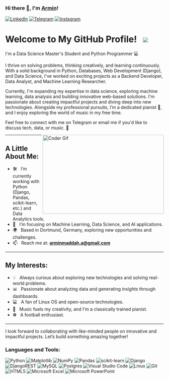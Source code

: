 ### Hi there 👋, I'm [Armin](https://github.com/armin2080)!

[![LinkedIn](https://img.shields.io/badge/linkedin-%230077B5.svg?style=for-the-badge&logo=linkedin&logoColor=white)]([https://www.linkedin.com/in/armin-maddah-493838219/](https://www.linkedin.com/in/armin-maddah-asl-493838219/))
[![Telegram](https://img.shields.io/badge/Telegram-2CA5E0?style=for-the-badge&logo=telegram&logoColor=white)](https://t.me/armin_2080)
[![Instagram](https://img.shields.io/badge/Instagram-%23E4405F.svg?style=for-the-badge&logo=Instagram&logoColor=white)](https://instagram.com/_armin.2080_/)

# Welcome to My GitHub Profile! &nbsp; ![](https://visitor-badge.glitch.me/badge?page_id=armin2080.armin2080&style=flat-square&color=0088cc)

I'm a Data Science Master's Student and Python Programmer 💻

I thrive on solving problems, thinking creatively, and learning continuously. With a solid background in Python, Databases, Web Development (Django), and Data Science, I've worked on exciting projects as a Backend Developer, Data Analyst, and Machine Learning Researcher.

Currently, I'm expanding my expertise in data science, exploring machine learning, data analysis and building innovative web-based solutions. I'm passionate about creating impactful projects and diving deep into new technologies. Alongside my professional pursuits, I’m a dedicated pianist 🎹, and I enjoy exploring the world of music in my free time.

Feel free to connect with me on Telegram or email me if you'd like to discuss tech, data, or music. 👐

<img align="right" height="250" width="385" alt="Coder Gif" src="https://raw.githubusercontent.com/iampavangandhi/iampavangandhi/master/gifs/coder.gif" />

---

## A Little About Me:

- 🛠 &nbsp; I’m currently working with Python (Django, Pandas, scikit-learn, etc.) and Data Analytics tools.
- 🚀 &nbsp; I’m focusing on Machine Learning, Data Science, and AI applications.
- 🌍 &nbsp; Based in Dortmund, Germany, exploring new opportunities and challenges.
- 📫 &nbsp; Reach me at: **arminmaddah.a@gmail.com**

---

## My Interests:

- 💡 &nbsp; Always curious about exploring new technologies and solving real-world problems.
- 📊 &nbsp; Passionate about analyzing data and generating insights through dashboards.
- 💻 &nbsp; A fan of Linux OS and open-source technologies.
- 🎵 &nbsp; Music fuels my creativity, and I'm a classically trained pianist.
- ⚽ &nbsp; A football enthusiast.

---

I look forward to collaborating with like-minded people on innovative and impactful projects. Let’s build something amazing together!

### Languages and Tools:

![Python](https://img.shields.io/badge/python-3670A0?style=for-the-badge&logo=python&logoColor=ffdd54)
![Matplotlib](https://img.shields.io/badge/Matplotlib-%23ffffff.svg?style=for-the-badge&logo=Matplotlib&logoColor=black)
![NumPy](https://img.shields.io/badge/numpy-%23013243.svg?style=for-the-badge&logo=numpy&logoColor=white)
![Pandas](https://img.shields.io/badge/pandas-%23150458.svg?style=for-the-badge&logo=pandas&logoColor=white)
![scikit-learn](https://img.shields.io/badge/scikit--learn-%23F7931E.svg?style=for-the-badge&logo=scikit-learn&logoColor=white)
![Django](https://img.shields.io/badge/django-%23092E20.svg?style=for-the-badge&logo=django&logoColor=white)
![DjangoREST](https://img.shields.io/badge/DJANGO-REST-ff1709?style=for-the-badge&logo=django&logoColor=white&color=ff1709&labelColor=gray)
![MySQL](https://img.shields.io/badge/mysql-%2300f.svg?style=for-the-badge&logo=mysql&logoColor=white)
![Postgres](https://img.shields.io/badge/postgres-%23316192.svg?style=for-the-badge&logo=postgresql&logoColor=white)
![Visual Studio Code](https://img.shields.io/badge/Visual%20Studio%20Code-0078d7.svg?style=for-the-badge&logo=visual-studio-code&logoColor=white)
![Linux](https://img.shields.io/badge/Linux-FCC624?style=for-the-badge&logo=linux&logoColor=black)
![Git](https://img.shields.io/badge/git-%23F05033.svg?style=for-the-badge&logo=git&logoColor=white)
![HTML5](https://img.shields.io/badge/html5-%23E34F26.svg?style=for-the-badge&logo=html5&logoColor=white)
![Microsoft Excel](https://img.shields.io/badge/Microsoft_Excel-217346?style=for-the-badge&logo=microsoft-excel&logoColor=white)
![Microsoft PowerPoint](https://img.shields.io/badge/Microsoft_PowerPoint-B7472A?style=for-the-badge&logo=microsoft-powerpoint&logoColor=white)




